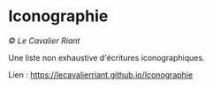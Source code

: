 # Iconographie

*© Le Cavalier Riant*

Une liste non exhaustive d'écritures iconographiques.

Lien : https://lecavalierriant.github.io/Iconographie
